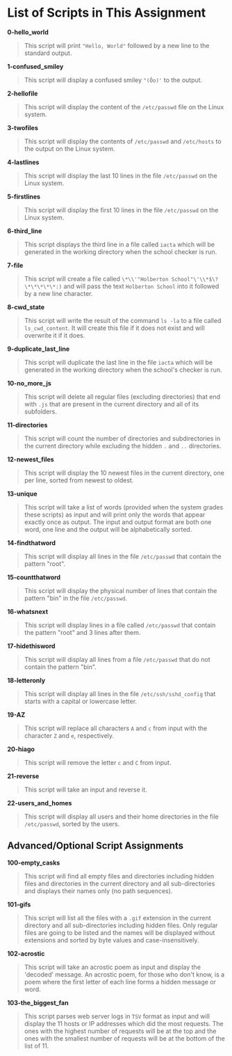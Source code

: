 # List of Scripts in This Assignment

**0-hello_world**
> This script will print ```"Hello, World"``` followed by a new line to the standard output.

**1-confused_smiley**
> This script will display a confused smiley ```"(Ôo)'``` to the output.

**2-hellofile**
> This script will display the content of the ```/etc/passwd``` file on the Linux system.

**3-twofiles**
> This script will display the contents of ```/etc/passwd``` and ```/etc/hosts``` to the output on the Linux system.

**4-lastlines**
> This script will display the last 10 lines in the file ```/etc/passwd``` on the Linux system.

**5-firstlines**
> This script will display the first 10 lines in the file ```/etc/passwd``` on the Linux system.

**6-third_line**
> This script displays the third line in a file called ```iacta``` which will be generated in the working directory when the school checker is run.

**7-file**
> This script will create a file called ```\*\\'"Holberton School"\'\\*$\?\*\*\*\*\*:)``` and will pass the text ```Holberton School``` into it followed by a new line character.

**8-cwd_state**
> This script will write the result of the command ```ls -la``` to a file called ```ls_cwd_content```. It will create this file if it does not exist and will overwrite it if it does.

**9-duplicate_last_line**
> This script will duplicate the last line in the file ```iacta``` which will be generated in the working directory when the school's checker is run.

**10-no_more_js**
> This script will delete all regular files (excluding directories) that end with ```.js``` that are present in the current directory and all of its subfolders.

**11-directories**
> This script will count the number of directories and subdirectories in the current directory while excluding the hidden ```.``` and ```..``` directories.

**12-newest_files**
> This script will display the 10 newest files in the current directory, one per line, sorted from newest to oldest.

**13-unique**
> This script will take a list of words (provided when the system grades these scripts) as input and will print only the words that appear exactly once as output. The input and output format are both one word, one line and the output will be alphabetically sorted.

**14-findthatword**
> This script will display all lines in the file ```/etc/passwd``` that contain the pattern "root".

**15-countthatword**
> This script will display the physical number of lines that contain the pattern "bin" in the file ```/etc/passwd```.

**16-whatsnext**
> This script will display lines in a file called ```/etc/passwd``` that contain the pattern "root" and 3 lines after them.

**17-hidethisword**
> This script will display all lines from a file ```/etc/passwd``` that do not contain the pattern "bin".

**18-letteronly**
> This script will display all lines in the file ```/etc/ssh/sshd_config``` that starts with a capital or lowercase letter.

**19-AZ**
> This script will replace all characters ```A``` and ```c``` from input with the character ```Z``` and ```e```, respectively.

**20-hiago**
> This script will remove the letter ```c``` and ```C``` from input.

**21-reverse**
> This script will take an input and reverse it.

**22-users_and_homes**
> This script will display all users and their home directories in the file ```/etc/passwd```, sorted by the users.

## Advanced/Optional Script Assignments

**100-empty_casks**
> This script will find all empty files and directories including hidden files and directories in the current directory and all sub-directories and displays their names only (no path sequences).

**101-gifs**
> This script will list all the files with a ```.gif``` extension in the current directory and all sub-directories including hidden files. Only regular files are going to be listed and the names will be displayed without extensions and sorted by byte values and case-insensitively.

**102-acrostic**
> This script will take an acrostic poem as input and display the 'decoded' message. An acrostic poem, for those who don't know, is a poem where the first letter of each line forms a hidden message or word.

**103-the_biggest_fan**
> This script parses web server logs in ```TSV``` format as input and will display the 11 hosts or IP addresses which did the most requests. The ones with the highest number of requests will be at the top and the ones with the smallest number of requests will be at the bottom of the list of 11.